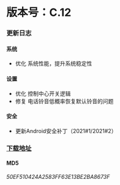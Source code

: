 # 版本号：C.12

### 更新日志

#### 系统
- 优化 系统性能，提升系统稳定性

#### 设置
- 优化 控制中心开关逻辑
- 修复 电话铃音低概率恢复默认铃音的问题

#### 安全
- 更新Android安全补丁（2021#1/2021#2）

### [下载地址](https://download.c.realme.com/osupdate/RMX1971_11_OTA_1120_all_7r3h7bHZk1qz.ozip)

#### MD5
*50EF510424A2583FF63E13BE2BA8673F*
